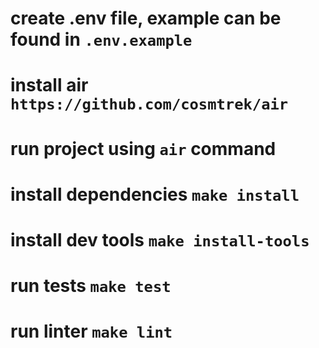 # create .env file, example can be found in `.env.example`
# install air `https://github.com/cosmtrek/air`
# run project using `air` command

# install dependencies `make install`

# install dev tools `make install-tools`
# run tests `make test`

# run linter `make lint`
